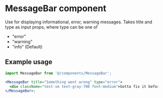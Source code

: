 # MessageBar component

Use for displaying informational, error, warning messages. Takes title and type as input props, where type can be one of

- "error"
- "warning"
- "info" (Default)

## Example usage

```jsx
import MessageBar from '@/components/MessageBar';

<MessageBar title="Something went wrong" type="error">
  <div className="text-sm text-gray-700 font-medium">Gotta fix it before moving forward...</div>
</MessageBar>;
```
